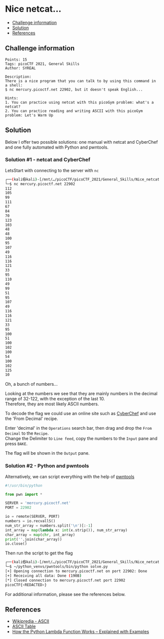 # Nice netcat...

- [Challenge information](#challenge-information)
- [Solution](#solution)
- [References](#references)

## Challenge information
```
Points: 15
Tags: picoCTF 2021, General Skills
Author: SYREAL

Description:
There is a nice program that you can talk to by using this command in a shell: 
$ nc mercury.picoctf.net 22902, but it doesn't speak English...

Hints:
1. You can practice using netcat with this picoGym problem: what's a netcat?
2. You can practice reading and writing ASCII with this picoGym problem: Let's Warm Up
```

## Solution

Below I offer two possible solutions: one manual with netcat and CyberChef and one fully automated with Python and pwntools.

### Solution #1 - netcat and CyberChef

LetsStart with connecting to the server with `nc`
```bash
┌──(kali㉿kali)-[/mnt/…/picoCTF/picoCTF_2021/General_Skills/Nice_netcat]
└─$ nc mercury.picoctf.net 22902
112 
105 
99 
111 
67 
84 
70 
123 
103 
48 
48 
100 
95 
107 
49 
116 
116 
121 
33 
95 
110 
49 
99 
51 
95 
107 
49 
116 
116 
121 
33 
95 
100 
51 
100 
102 
100 
54 
100 
102 
125 
10 
```

Oh, a bunch of numbers...

Looking at the numbers we see that they are mainly numbers in the decimal range of 32-122, with the exception of the last 10.  
Therefore, they are most likely ASCII numbers.

To decode the flag we could use an online site such as [CyberChef](https://gchq.github.io/CyberChef/) and use the 'From Decimal' recipe. 

Enter 'decimal' in the `Operations` search bar, then drag and drop the `From Decimal` to the `Recipe`.  
Change the Delimiter to `Line feed`, copy the numbers to the `Input` pane and press `BAKE`.

The flag will be shown in the `Output` pane.

### Solution #2 - Python and pwntools

Alternatively, we can script everything with the help of [pwntools](https://docs.pwntools.com/en/stable/index.html)
```python
#!/usr/bin/python

from pwn import *

SERVER = 'mercury.picoctf.net'
PORT = 22902

io = remote(SERVER, PORT)    
numbers = io.recvallS()
num_str_array = numbers.split('\n')[:-1]
int_array = map(lambda x: int(x.strip()), num_str_array)
char_array = map(chr, int_array)
print(''.join(char_array))
io.close()
```

Then run the script to get the flag
```bash
┌──(kali㉿kali)-[/mnt/…/picoCTF/picoCTF_2021/General_Skills/Nice_netcat]
└─$ ~/python_venvs/pwntools/bin/python solve.py
[+] Opening connection to mercury.picoctf.net on port 22902: Done
[+] Receiving all data: Done (190B)
[*] Closed connection to mercury.picoctf.net port 22902
picoCTF{<REDACTED>}
```

For additional information, please see the references below.

## References

- [Wikipredia - ASCII](https://en.wikipedia.org/wiki/ASCII)
- [ASCII Table](https://www.ascii-code.com/)
- [How the Python Lambda Function Works – Explained with Examples](https://www.freecodecamp.org/news/python-lambda-function-explained/)
